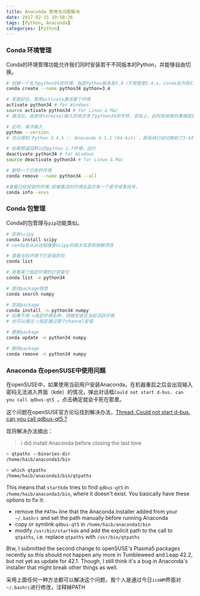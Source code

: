 ```yaml
---
title: Anaconda 使用与问题解决
date: 2017-02-15 19:50:36
tags: [Python, Anaconda]
categories: [Python]
---
```


### Conda 环境管理
Conda的环境管理功能允许我们同时安装若干不同版本的Python，并能够自由切换。
```Bash
# 创建一个名为python34的环境，指定Python版本是3.4（不用管是3.4.x，conda会为我们自动寻找3.4.x中的最新版本），会提示环境的路径：Package plan for installation in environment /root/anaconda2/envs/python34
conda create --name python34 python=3.4

# 安装好后，使用activate激活某个环境
activate python34 # for Windows
source activate python34 # for Linux & Mac
# 激活后，会发现terminal输入的地方多了python34的字样，实际上，此时系统做的事情就是把默认2.7环境从PATH中去除，再把3.4对应的命令加入PATH

# 此时，再次输入
python --version
# 可以得到`Python 3.4.5 :: Anaconda 4.1.1 (64-bit)`，即系统已经切换到了3.4的环境

# 如果想返回默认的python 2.7环境，运行
deactivate python34 # for Windows
source deactivate python34 # for Linux & Mac

# 删除一个已有的环境
conda remove --name python34 --all

#查看已经安装的环境,前被激活的环境会显示有一个星号或者括号。
conda info -envs
```


### Conda 包管理
Conda的包管理与`pip`功能类似。
```Bash
# 安装scipy
conda install scipy
# conda会从从远程搜索scipy的相关信息和依赖项目

# 查看当前环境下已安装的包
conda list

# 查看某个指定环境的已安装包
conda list -n python34

# 查找package信息
conda search numpy

# 安装package
conda install -n python34 numpy
# 如果不用-n指定环境名称，则被安装在当前活跃环境
# 也可以通过-c指定通过某个channel安装

# 更新package
conda update -n python34 numpy

# 删除package
conda remove -n python34 numpy
```

### Anaconda 在openSUSE中使用问题
在openSUSE中，如果使用当前用户安装Anaconda，在机器重启之后会出现输入密码无法进入界面（kde）的情况，弹出对话框`Could not start d-bus. can you call qdbus-qt5 `，点击确定就会卡死在那里。

这个问题在openSUSE官方论坛找到解决办法，[Thread: Could not start d-bus. can you call qdbus-qt5 ?](https://forums.opensuse.org/showthread.php/520970-Could-not-start-d-bus-can-you-call-qdbus-qt5)

现将解决办法摘出：
> i did install Anaconda before closing the last time

```Bash
> qtpaths --binaries-dir
/home/haib/anaconda3/bin

> which qtpaths
/home/haib/anaconda3/bin/qtpaths
```

This means that `startkde` tries to find `qdbus-qt5` in `/home/haib/anaconda3/bin`, where it doesn't exist.
You basically have these options to fix it:

+ remove the `PATH=` line that the Anaconda installer added from your `~/.bashrc` and set the path manually before running Anaconda
+ copy or symlink `qdbus-qt5` in `/home/haib/anaconda3/bin`
+ modify `/usr/bin/startkde` and add the explicit path to the call to `qtpaths`, i.e. replace `qtpaths` with `/usr/bin/qtpaths`

Btw, I submitted the second change to openSUSE's Plasma5 packages recently so this should not happen any more in Tumbleweed and Leap 42.2, but not yet as update for 42.1.
Though, I still think it's a bug in Anaconda's installer that might break other things as well.

采用上面任何一种方法都可以解决这个问题，我个人是通过今日`iceWM`界面对`~/.bashrc`进行修改，注释掉PATH
